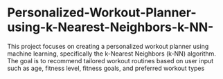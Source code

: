# Personalized-Workout-Planner-using-k-Nearest-Neighbors-k-NN-
This project focuses on creating a personalized workout planner using machine learning, specifically the k-Nearest Neighbors (k-NN) algorithm. The goal is to recommend tailored workout routines based on user input such as age, fitness level, fitness goals, and preferred workout types
